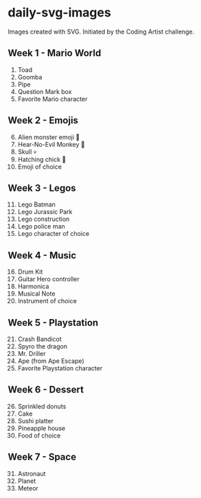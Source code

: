 # daily-svg-images
Images created with SVG. Initiated by the Coding Artist challenge.

## Week 1 - Mario World
1. Toad
2. Goomba
3. Pipe
4. Question Mark box
5. Favorite Mario character

## Week 2 - Emojis
6. Alien monster emoji 👾
7. Hear-No-Evil Monkey 🙉
8. Skull 💀
9. Hatching chick 🐣
10. Emoji of choice

## Week 3 - Legos
11. Lego Batman
12. Lego Jurassic Park
13. Lego construction
14. Lego police man
15. Lego character of choice

## Week 4 - Music
16. Drum Kit
17. Guitar Hero controller
18. Harmonica
19. Musical Note
20. Instrument of choice

## Week 5 - Playstation
21. Crash Bandicot
22. Spyro the dragon
23. Mr. Driller
24. Ape (from Ape Escape)
25. Favorite Playstation character

## Week 6 - Dessert
26. Sprinkled donuts
27. Cake
28. Sushi platter
29. Pineapple house
30. Food of choice

## Week 7 - Space
31. Astronaut
32. Planet
33. Meteor
